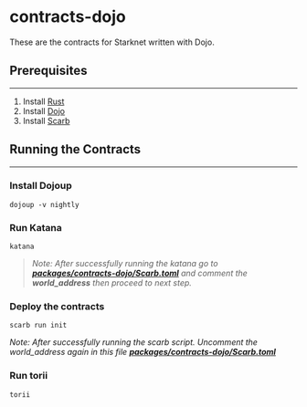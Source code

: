 # contracts-dojo
These are the contracts for Starknet written with Dojo.

## Prerequisites
___
1. Install [Rust](https://www.rust-lang.org/tools/install)
2. Install [Dojo](https://book.dojoengine.org/getting-started/quick-start.html)
3. Install [Scarb](https://docs.swmansion.com/scarb/download.html)

## Running the Contracts
___
### Install Dojoup
````shell
dojoup -v nightly
````
### Run Katana
````shell
katana
````

>_Note: After successfully running the katana go to **[packages/contracts-dojo/Scarb.toml]()** and comment the **world_address** then proceed to next step._


### Deploy the contracts
````shell
scarb run init
````

_Note: After successfully running the scarb script. Uncomment the world_address again in this file **[packages/contracts-dojo/Scarb.toml]()**_

### Run torii
````shell
torii
````